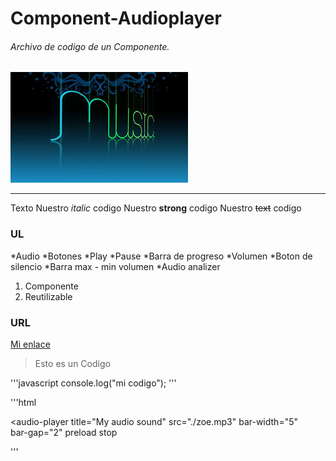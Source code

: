 # Component-Audioplayer
###### Archivo de codigo de un Componente.

![MI IMAGEN](images.jpg)

---

 Texto
Nuestro *italic* codigo
Nuestro **strong** codigo
Nuestro ~~text~~ codigo

### UL
*Audio
*Botones
  *Play
  *Pause
  *Barra de progreso
*Volumen
  *Boton de silencio
  *Barra max - min  volumen
*Audio analizer

1. Componente
2. Reutilizable

### URL
[Mi enlace](htps://www.faztweb.com)

> Esto es un Codigo

'''javascript
console.log("mi codigo");
'''

'''html
<!-- bar-width:anchode barras , bar-gap:searacion entre barras -->
<audio-player title="My audio sound"
    src="./zoe.mp3"
    bar-width="5"  
    bar-gap="2"
    preload stop
></audio-player> 
<script src="/js/audioplayer.js" type="module"></script> 
'''
